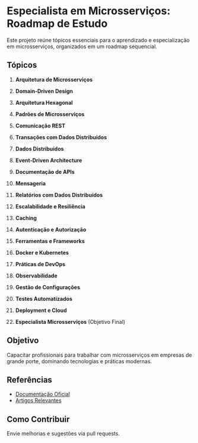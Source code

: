 # Especialista em Microsserviços: Roadmap de Estudo

Este projeto reúne tópicos essenciais para o aprendizado e especialização em microsserviços, organizados em um roadmap sequencial.

## Tópicos

1. **Arquitetura de Microsserviços**
2. **Domain-Driven Design**
3. **Arquitetura Hexagonal**
4. **Padrões de Microsserviços**
5. **Comunicação REST**

6. **Transações com Dados Distribuídos**
7. **Dados Distribuídos**
8. **Event-Driven Architecture**
9. **Documentação de APIs**
10. **Mensageria**

11. **Relatórios com Dados Distribuídos**
12. **Escalabilidade e Resiliência**
13. **Caching**
14. **Autenticação e Autorização**
15. **Ferramentas e Frameworks**

16. **Docker e Kubernetes**
17. **Práticas de DevOps**
18. **Observabilidade**
19. **Gestão de Configurações**
20. **Testes Automatizados**

21. **Deployment e Cloud**
22. **Especialista Microsserviços** (Objetivo Final)

## Objetivo

Capacitar profissionais para trabalhar com microsserviços em empresas de grande porte, dominando tecnologias e práticas modernas.

## Referências

- [Documentação Oficial](#)
- [Artigos Relevantes](#)

## Como Contribuir

Envie melhorias e sugestões via pull requests.
